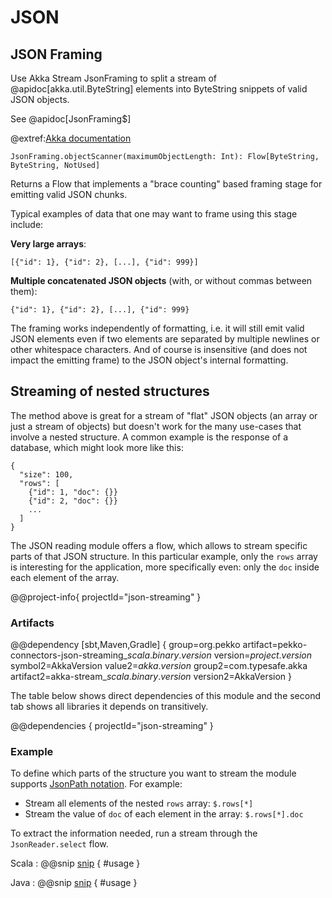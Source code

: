 # JSON

## JSON Framing

Use Akka Stream JsonFraming to split a stream of @apidoc[akka.util.ByteString] elements into 
ByteString snippets of valid JSON objects. 

See @apidoc[JsonFraming$]


@extref:[Akka documentation](akka:stream/stream-io.html#using-framing-in-your-protocol)



```
JsonFraming.objectScanner(maximumObjectLength: Int): Flow[ByteString, ByteString, NotUsed]
```

Returns a Flow that implements a "brace counting" based framing stage for emitting valid JSON chunks.

Typical examples of data that one may want to frame using this stage include:

**Very large arrays**:

```
[{"id": 1}, {"id": 2}, [...], {"id": 999}]
```

**Multiple concatenated JSON objects** (with, or without commas between them):

```
{"id": 1}, {"id": 2}, [...], {"id": 999}
```

The framing works independently of formatting, i.e. it will still emit valid JSON elements even if two 
elements are separated by multiple newlines or other whitespace characters. And of course is insensitive 
(and does not impact the emitting frame) to the JSON object's internal formatting.

## Streaming of nested structures

The method above is great for a stream of "flat" JSON objects (an array or just a stream of objects) but
doesn't work for the many use-cases that involve a nested structure. A common example is the response of a 
database, which might look more like this:

```
{
  "size": 100,
  "rows": [
    {"id": 1, "doc": {}}
    {"id": 2, "doc": {}}
    ...
  ]
}
```

The JSON reading module offers a flow, which allows to stream specific parts of that JSON structure.
In this particular example, only the `rows` array is interesting for the application, more specifically
even: only the `doc` inside each element of the array.


@@project-info{ projectId="json-streaming" }


### Artifacts

@@dependency [sbt,Maven,Gradle] {
  group=org.pekko
  artifact=pekko-connectors-json-streaming_$scala.binary.version$
  version=$project.version$
  symbol2=AkkaVersion
  value2=$akka.version$
  group2=com.typesafe.akka
  artifact2=akka-stream_$scala.binary.version$
  version2=AkkaVersion
}

The table below shows direct dependencies of this module and the second tab shows all libraries it depends on transitively.

@@dependencies { projectId="json-streaming" }


### Example

To define which parts of the structure you want to stream the module supports
[JsonPath notation](https://github.com/jsurfer/JsonSurfer#what-is-jsonpath). For example:

- Stream all elements of the nested `rows` array: `$.rows[*]`
- Stream the value of `doc` of each element in the array: `$.rows[*].doc`

To extract the information needed, run a stream through the `JsonReader.select` flow.

Scala
: @@snip [snip](/json-streaming/src/test/scala/docs/scaladsl/JsonReaderTest.scala) { #usage }

Java
: @@snip [snip](/json-streaming/src/test/java/docs/javadsl/JsonReaderUsageTest.java) { #usage }
